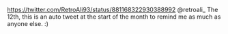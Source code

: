 https://twitter.com/RetroAli93/status/881168322930388992 @retroali_ The 12th, this is an auto tweet at the start of the month to remind me as much as anyone else. :)